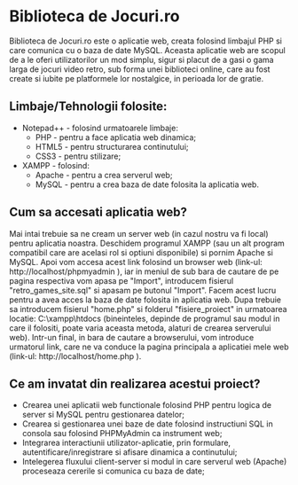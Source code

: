 # Biblioteca de Jocuri.ro

Biblioteca de Jocuri.ro este o aplicatie web, creata folosind limbajul PHP si care comunica cu o baza de date MySQL. Aceasta aplicatie web are scopul de a le oferi utilizatorilor un mod simplu, sigur si placut de a gasi o gama larga de jocuri video retro, sub forma unei biblioteci online, care au fost create si iubite pe platformele lor nostalgice, in perioada lor de gratie. 

## Limbaje/Tehnologii folosite:

- Notepad++ - folosind urmatoarele limbaje:
    * PHP - pentru a face aplicatia web dinamica;
    * HTML5 - pentru structurarea continutului;
    * CSS3 - pentru stilizare;
- XAMPP - folosind:
    * Apache - pentru a crea serverul web;
	* MySQL - pentru a crea baza de date folosita la aplicatia web.
	
## Cum sa accesati aplicatia web?

Mai intai trebuie sa ne cream un server web (in cazul nostru va fi local) pentru aplicatia noastra. Deschidem programul XAMPP (sau un alt program compatibil care are acelasi rol si optiuni disponibile) si pornim Apache si MySQL.
Apoi vom accesa acest link folosind un browser web (link-ul: http://localhost/phpmyadmin ), iar in meniul de sub bara de cautare de pe pagina respectiva vom apasa pe "Import", introducem fisierul "retro_games_site.sql" si apasam pe butonul "Import". Facem acest lucru pentru a avea acces la baza de date folosita in aplicatia web.
Dupa trebuie sa introducem fisierul "home.php" si folderul "fisiere_proiect" in urmatoarea locatie: C:\xampp\htdocs (bineinteles, depinde de programul sau modul in care il folositi, poate varia aceasta metoda, alaturi de crearea serverului web).
Intr-un final, in bara de cautare a browserului, vom introduce urmatorul link, care ne va conduce la pagina principala a aplicatiei mele web (link-ul: http://localhost/home.php ).


## Ce am invatat din realizarea acestui proiect?

- Crearea unei aplicatii web functionale folosind PHP pentru logica de server si MySQL pentru gestionarea datelor;
- Crearea si gestionarea unei baze de date folosind instructiuni SQL in consola sau folosind PHPMyAdmin ca instrument web;
- Integrarea interactiunii utilizator-aplicatie, prin formulare, autentificare/inregistrare si afisare dinamica a continutului;
- Intelegerea fluxului client-server si modul in care serverul web (Apache) proceseaza cererile si comunica cu baza de date;
